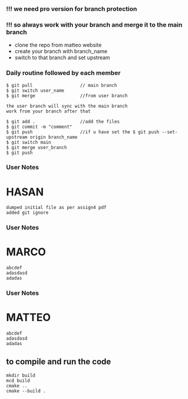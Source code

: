 ### !!! we need pro version for branch protection
### !!! so always work with your branch and merge it to the main branch

* clone the repo from matteo website
* create your branch with branch_name
* switch to that branch and set upstream


### Daily routine followed by each member
```
$ git pull                  // main branch
$ git switch user_name
$ git merge                 //from user branch

the user branch will sync with the main branch
work from your branch after that 

$ git add .                 //add the files
$ git commit -m "comment"
$ git push                  //if u have set the $ git push --set-upstream origin branch_name
$ git switch main 
$ git merge user_branch
$ git push
```

### User Notes
# HASAN
```
dumped initial file as per assign4 pdf
added git ignore
```
### User Notes
# MARCO
```
abcdef
adasdasd
adadas
```

### User Notes
# MATTEO
```
abcdef
adasdasd
adadas
```


## to compile and run the code
```
mkdir build 
mcd build 
cmake .. 
cmake --build .
```


